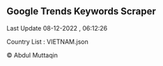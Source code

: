 

## Google Trends Keywords Scraper 
 
Last Update 08-12-2022 , 06:12:26

Country List :
VIETNAM.json



© Abdul Muttaqin 
